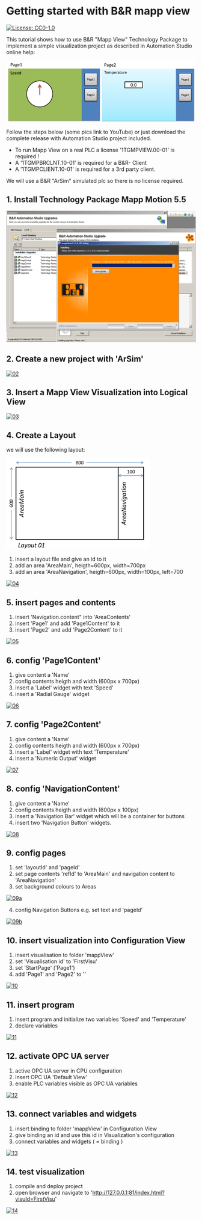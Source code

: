 # Getting started with B&R mapp view


[![License: CC0-1.0](https://licensebuttons.net/l/zero/1.0/80x15.png)](http://creativecommons.org/publicdomain/zero/1.0/)

This tutorial shows how to use B&amp;R "Mapp View" Technology Package to implement a simple visualization project as described in Automation Studio online help:

![04_layout](https://github.com/hilch/mapp-view-getting-started/blob/master/media/04_visualization_mockup.png)


Follow the steps below (some pics link to YouTube) or just download the complete release with Automation Studio
project included.

* To run Mapp View on a real PLC a license '1TGMPVIEW.00-01' is required !
* A '1TGMPBRCLNT.10-01' is required for a B&amp;R- Client
* A '1TGMPCLIENT.10-01' is required for a 3rd party client.

We will use a B&amp;R "ArSim" simulated plc so there is no license required.

## 1. Install Technology Package Mapp Motion 5.5

![install mapp motion](https://github.com/hilch/mapp-motion-getting-started/blob/master/media/02_install_mapp_motion_55.png)

## 2. Create a new project with 'ArSim'

[![02](http://img.youtube.com/vi/AiyE6XDUEtA/0.jpg)](http://www.youtube.com/watch?v=AiyE6XDUEtA)

## 3. Insert a Mapp View Visualization into Logical View

[![03](http://img.youtube.com/vi/RZ38lSVSR6E/0.jpg)](http://www.youtube.com/watch?v=RZ38lSVSR6E)

## 4. Create a Layout

we will use the following layout:

![04_layout](https://github.com/hilch/mapp-view-getting-started/blob/master/media/04_visualization_layout.png)

1. insert a layout file and give an id to it
2. add an area 'AreaMain', heigth=600px, width=700px
3. add an area 'AreaNavigation', heigth=600px, width=100px, left=700

[![04](http://img.youtube.com/vi/NXKHmO_vA74/0.jpg)](http://www.youtube.com/watch?v=NXKHmO_vA74)

## 5. insert pages and contents

1. insert 'Navigation.content" into 'AreaContents'
2. insert 'Page1' and add 'Page1Content' to it
3. insert 'Page2' and add 'Page2Content' to it

[![05](http://img.youtube.com/vi/3RwLSz6mHcA/0.jpg)](http://www.youtube.com/watch?v=3RwLSz6mHcA)

## 6. config 'Page1Content'

1. give content a 'Name'
2. config contents heigth and width (600px x 700px)
3. insert a 'Label' widget with text 'Speed'
4. insert a 'Radial Gauge' widget

[![06](http://img.youtube.com/vi/k3JbJhhjnn0/0.jpg)](http://www.youtube.com/watch?v=k3JbJhhjnn0)

## 7. config 'Page2Content'

1. give content a 'Name'
2. config contents heigth and width (600px x 700px)
3. insert a 'Label' widget with text 'Temperature'
4. insert a 'Numeric Output' widget

[![07](http://img.youtube.com/vi/5TJZtMvdz-Y/0.jpg)](http://www.youtube.com/watch?v=5TJZtMvdz-Y)

## 8. config 'NavigationContent'

1. give content a 'Name'
2. config contents heigth and width (600px x 100px)
3. insert a 'Navigation Bar' widget which will be a container for buttons
4. insert two 'Navigation Button' widgets.

[![08](http://img.youtube.com/vi/FrqzgM4ykXc/0.jpg)](http://www.youtube.com/watch?v=FrqzgM4ykXc)

## 9. config pages

1. set 'layoutId' and 'pageId'
2. set page contents 'refId' to 'AreaMain' and navigation content to 'AreaNavigation'
3. set background colours to Areas

[![09a](http://img.youtube.com/vi/RtvG8ZdDPpk/0.jpg)](http://www.youtube.com/watch?v=RtvG8ZdDPpk)

4. config Navigation Buttons e.g. set text and 'pageId'

[![09b](http://img.youtube.com/vi/sTdqS5BWHj4/0.jpg)](http://www.youtube.com/watch?v=sTdqS5BWHj4)

## 10. insert visualization into Configuration View

1. insert visualisation to folder 'mappView'
2. set 'Visualisation id' to 'FirstVisu'
3. set 'StartPage' ('Page1')
4. add 'Page1' and 'Page2' to '<Pages>'

[![10](http://img.youtube.com/vi/MR8PW3gr4m8/0.jpg)](http://www.youtube.com/watch?v=MR8PW3gr4m8)

## 11. insert program

1. insert program and initialize two variables 'Speed' and 'Temperature'
2. declare variables

[![11](http://img.youtube.com/vi/mk94ezcm95g/0.jpg)](http://www.youtube.com/watch?v=mk94ezcm95g)

## 12. activate OPC UA server

1. active OPC UA server in CPU configuration
2. insert OPC UA 'Default View'
3. enable PLC variables visible as OPC UA variables

[![12](http://img.youtube.com/vi/fBoYfqBxXYo/0.jpg)](http://www.youtube.com/watch?v=fBoYfqBxXYo)

## 13. connect variables and widgets

1. insert binding to folder 'mappView' in Configuration View
2. give binding an id and use this id in Visualization's configuration
3. connect variables and widgets ( = binding )

[![13](http://img.youtube.com/vi/ap58UPmMq-M/0.jpg)](http://www.youtube.com/watch?v=ap58UPmMq-M)

## 14. test visualization

1. compile and deploy project
2. open browser and navigate to 'http://127.0.0.1:81/index.html?visuId=FirstVisu'

[![14](http://img.youtube.com/vi/9GENVD3buxU/0.jpg)](http://www.youtube.com/watch?v=9GENVD3buxU)


